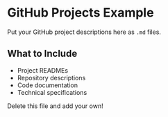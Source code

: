 # GitHub Projects Example

Put your GitHub project descriptions here as `.md` files.

## What to Include

- Project READMEs
- Repository descriptions
- Code documentation
- Technical specifications

Delete this file and add your own!

